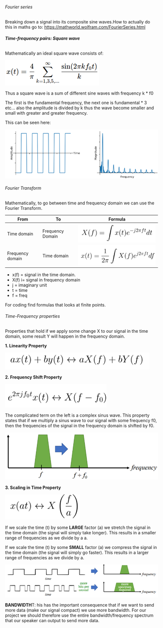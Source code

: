 ###### Fourier series

Breaking down a signal into its composite sine waves.How to actually do this in maths go to: https://mathworld.wolfram.com/FourierSeries.html

###### **Time-frequency pairs: Square wave**

Mathematically an ideal square wave consists of:

![1740390740210](image/FrequencyDomain/1740390740210.png)

Thus a square wave is a sum of different sine waves with frequency k \* f0

The first is the fundamental frequency, the next one is fundamental * 3 etc... also the amplitude is divided by k thus the wave become smaller and small with greater and greater frequency.

This can be seen here:

![1740391322547](image/FrequencyDomain/1740391322547.png)


###### Fourier Transform

Mathematically, to go between time and frequency domain we can use the Fourier Transform. 


| From             | To               | Formula                                                 |
| ---------------- | ---------------- | ------------------------------------------------------- |
| Time domain      | Frequency Domain | ![1740391572580](image/FrequencyDomain/1740391572580.png) |
| Frequency domain | Time domain      | ![1740391610784](image/FrequencyDomain/1740391610784.png) |

- x(f)  = signal in the time domain.
- X(f) i= signal in frequency domain
- j = imaginary unit
- t = time
- f = freq

For coding find formulas that looks at finite points.


###### Time-Frequency properties 

Properties that hold if we apply some change X to our signal in the time domain, some result Y will happen in the frequency domain.



**1. Linearity Property**

![1740392465130](image/FrequencyDomain/1740392465130.png)


**2. Frequency Shift Property**

![1740392536401](image/FrequencyDomain/1740392536401.png)

The complicated term on the left is a complex sinus wave. This property states that if we multiply a sinus wave to our signal with some frequency f0, then the frequencies of the signal in the frequency domain is shifted by f0.

![1740392751575](image/FrequencyDomain/1740392751575.png)


**3.  Scaling in Time Property** 

![1740392789176](image/FrequencyDomain/1740392789176.png)

If we scale the time (t) by some **LARGE** factor (a) we stretch the signal in the time domain (the signal will simply take longer).
This results in a smaller range of frequencies as we divide by a a.

If we scale the time (t) by some **SMALL** factor (a) we compress the signal in the time domain (the signal will simply go faster). This results in a larger range of frequencies as we divide by a.

![1740393784631](image/FrequencyDomain/1740393784631.png)


**BANDWIDTH**T: his has the important consequence that if we want to send more data (make our signal compact) we use more bandwidth. For our project we should therefore use the entire bandwidth/frequency spectrum that our speaker can output to send more data.
